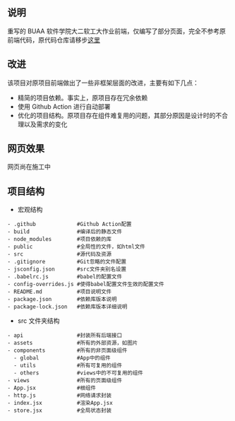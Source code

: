 ## 说明

重写的 BUAA 软件学院大二软工大作业前端，仅编写了部分页面，完全不参考原前端代码，原代码仓库请移步[这里](https://github.com/Withinlover/Hazelnut-Front)

## 改进

该项目对原项目前端做出了一些非框架层面的改进，主要有如下几点：

- 精简的项目依赖。事实上，原项目存在冗余依赖
- 使用 Github Action 进行自动部署
- 优化的项目结构。原项目存在组件难复用的问题，其部分原因是设计时的不合理以及需求的变化

## 网页效果

网页尚在施工中

## 项目结构

- 宏观结构

```plain
- .github             #Github Action配置
- build               #编译后的静态文件
- node_modules        #项目依赖的库
- public              #全局性的文件，如html文件
- src                 #源代码及资源
- .gitignore          #Git忽略的文件配置
- jsconfig.json       #src文件夹别名设置
- .babelrc.js         #babel的配置文件
- config-overrides.js #使得babel配置文件生效的配置文件
- README.md           #项目说明文件
- package.json        #依赖库版本说明
- package-lock.json   #依赖库版本详细说明
```

- src 文件夹结构

```plain
- api                 #封装所有后端接口
- assets              #所有的外部资源，如图片
- components          #所有的非页面级组件
  - global            #App中的组件
  - utils             #所有可复用的组件
  - others            #views中的不可复用的组件
- views               #所有的页面级组件
- App.jsx             #根组件
- http.js             #网络请求封装
- index.jsx           #渲染App.jsx
- store.jsx           #全局状态封装
```
